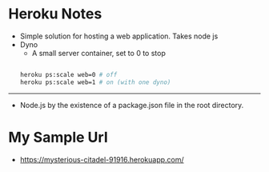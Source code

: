 # Heroku Notes

  - Simple solution for hosting a web application. Takes node js
  - Dyno
    - A small server container, set to 0 to stop
    ```bash

    heroku ps:scale web=0 # off
    heroku ps:scale web=1 # on (with one dyno)

    ```
----------------------------------------------------------------------------
  - Node.js by the existence of a package.json file in the root directory.



# My Sample Url
  - https://mysterious-citadel-91916.herokuapp.com/
